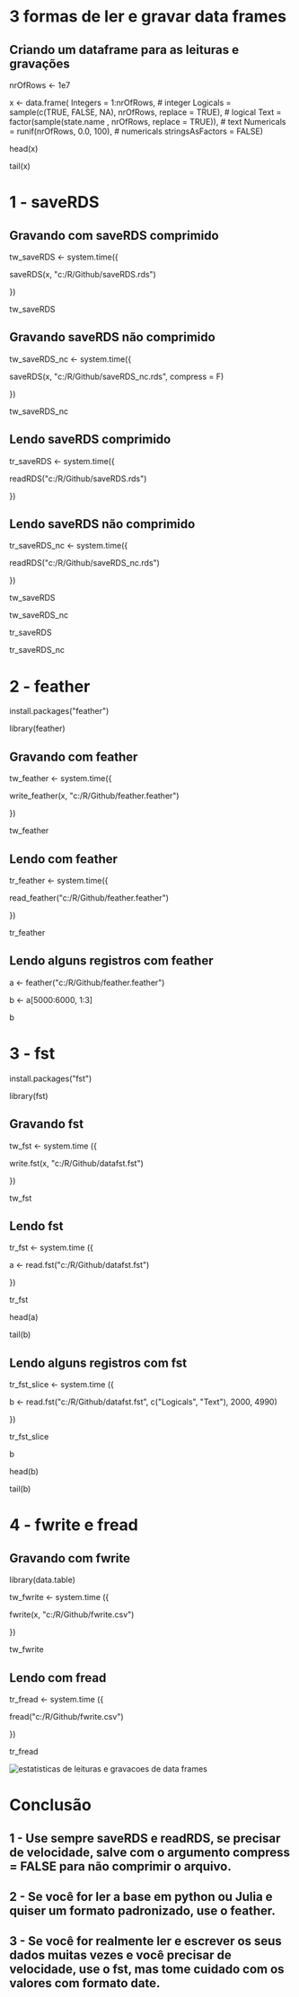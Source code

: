 # 3 formas de ler e gravar data frames

## Criando um dataframe para as leituras e gravações
nrOfRows <- 1e7

x <- data.frame(
  Integers = 1:nrOfRows,  # integer
  Logicals = sample(c(TRUE, FALSE, NA), nrOfRows, replace = TRUE),  # logical
  Text = factor(sample(state.name , nrOfRows, replace = TRUE)),  # text
  Numericals = runif(nrOfRows, 0.0, 100),  # numericals
  stringsAsFactors = FALSE)

head(x)

tail(x)


# 1 - saveRDS
## Gravando com saveRDS comprimido
tw_saveRDS <- system.time({

  saveRDS(x, "c:/R/Github/saveRDS.rds")  

})

tw_saveRDS

## Gravando saveRDS não comprimido
tw_saveRDS_nc <- system.time({

  saveRDS(x, "c:/R/Github/saveRDS_nc.rds", compress = F)  

})

  tw_saveRDS_nc

## Lendo saveRDS comprimido
tr_saveRDS <- system.time({

  readRDS("c:/R/Github/saveRDS.rds")  

})

## Lendo saveRDS não comprimido
tr_saveRDS_nc <- system.time({

  readRDS("c:/R/Github/saveRDS_nc.rds")  

})

  tw_saveRDS

  tw_saveRDS_nc

  tr_saveRDS

  tr_saveRDS_nc




# 2 - feather
install.packages("feather")

library(feather)

## Gravando com feather
tw_feather <- system.time({

  write_feather(x, "c:/R/Github/feather.feather")

})

tw_feather

## Lendo com feather
tr_feather <- system.time({

  read_feather("c:/R/Github/feather.feather")

})

tr_feather

## Lendo alguns registros com feather
a <- feather("c:/R/Github/feather.feather")

b <- a[5000:6000, 1:3]

b



# 3 - fst
install.packages("fst")

library(fst)

## Gravando fst
tw_fst <- system.time ({ 

  write.fst(x, "c:/R/Github/datafst.fst")

})

tw_fst

## Lendo fst
tr_fst <- system.time ({

  a <- read.fst("c:/R/Github/datafst.fst") 

}) 

tr_fst

head(a)

tail(b)

## Lendo alguns registros com fst
tr_fst_slice <- system.time ({

  b <- read.fst("c:/R/Github/datafst.fst", c("Logicals", "Text"), 2000, 4990) 

}) 

tr_fst_slice

b

head(b)

tail(b)



# 4 - fwrite e fread

## Gravando com fwrite
library(data.table)

tw_fwrite <- system.time ({

  fwrite(x, "c:/R/Github/fwrite.csv")

}) 

tw_fwrite  

## Lendo com fread
tr_fread <- system.time ({

  fread("c:/R/Github/fwrite.csv")

})

tr_fread


![estatisticas de leituras e gravacoes de data frames](https://user-images.githubusercontent.com/25511099/28483487-e87a18da-6e43-11e7-87c3-f2cc9ae1fae1.jpg)


# Conclusão

## 1 - Use sempre saveRDS e readRDS, se precisar de velocidade, salve com o argumento compress = FALSE para não comprimir o arquivo.
## 2 - Se você for ler a base em python ou Julia e quiser um formato padronizado, use o feather.
## 3 - Se você for realmente ler e escrever os seus dados muitas vezes e você precisar de velocidade, use o fst, mas tome cuidado com os valores com formato date.
